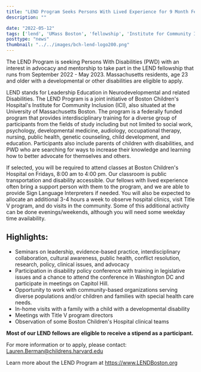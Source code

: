 ```yaml
---
title: "LEND Program Seeks Persons With Lived Experience for 9 Month Fellowship "
description: ""

date: "2022-05-12"
tags: ['lend', 'UMass Boston', 'fellowship', 'Institute for Community Inclusion']
posttype: "news"
thumbnail: "../../images/bch-lend-logo200.png"
---
```


The LEND Program is seeking Persons With Disabilities (PWD) with an interest in advocacy and mentorship to take part in the LEND fellowship that runs from September 2022 - May 2023.  Massachusetts residents, age 23 and older with a developmental or other disabilities are eligible to apply.

LEND stands for Leadership Education in Neurodevelopmental and related Disabilities. The LEND Program is a joint initiative of Boston Children's Hospital's Institute for Community Inclusion (ICI), also situated at the University of Massachusetts Boston. The program is a federally funded program that provides interdisciplinary training for a diverse group of participants from the fields of study including but not limited to social work, psychology, developmental medicine, audiology, occupational therapy, nursing, public health, genetic counseling, child development, and education.  Participants also include parents of children with disabilities, and PWD who are searching for ways to increase their knowledge and learning how to better advocate for themselves and others. 

If selected, you will be required to attend classes at Boston Children's Hospital on Fridays, 8:00 am to 4:00 pm.  Our classroom is public transportation and disability accessible.  Our fellows with lived experience often bring a support person with them to the program, and we are able to provide Sign Language Interpreters if needed. You will also be expected to allocate an additional 3-4 hours a week to observe hospital clinics, visit Title V program, and do visits in the community. Some of this additional activity can be done evenings/weekends, although you will need some weekday time availability.  

## Highlights:

- Seminars on leadership, evidence-based practice, interdisciplinary collaboration, cultural awareness, public health, conflict resolution, research, policy, clinical issues, and advocacy  
- Participation in disability policy conference with training in legislative issues and a chance to attend the conference in Washington DC and participate in meetings on Capitol Hill.
- Opportunity to work with community-based organizations serving diverse populations and/or children and families with special health care needs.
- In-home visits with a family with a child with a developmental disability
- Meetings with Title V program directors
- Observation of some Boston Children's Hospital clinical teams

**Most of our LEND fellows are eligible to receive a stipend as a participant.**

For more information or to apply, please contact: [Lauren.Berman@childrens.harvard.edu](mailto:Lauren.Berman@childrens.harvard.edu)

Learn more about the LEND Program at https://www.LENDBoston.org
